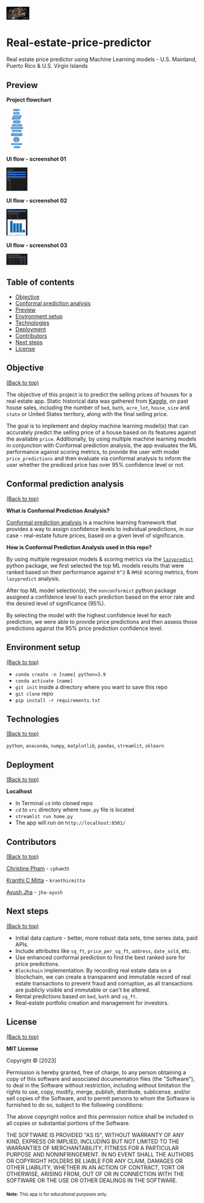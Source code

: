 <img
  src="./Images/home.png"
  alt="Real Estate price predictor"
  title="Real Estate price predictor"
  style="display: inline-block; margin: 0 auto; max-width: 60px">

# Real-estate-price-predictor

Real estate price predictor using Machine Learning models - U.S. Mainland, Puerto Rico & U.S. Virgin Islands




## Preview


**Project flowchart**

<img
  src="./Images/app_flowchart.png"
  alt="App flowchart"
  title="App flowchart"
  style="display: inline-block; margin: 0 auto; max-width: 55px">
  


**UI flow - screenshot 01**

<img
  src="./Images/app_screenshot_01.png"
  alt="App screenshot 01"
  title="App screenshot 01"
  style="display: inline-block; margin: 0 auto; max-width: 55px">
  

**UI flow - screenshot 02**

<img
  src="./Images/app_screenshot_02.png"
  alt="App screenshot 02"
  title="App screenshot 02"
  style="display: inline-block; margin: 0 auto; max-width: 55px">
  

**UI flow - screenshot 03**

<img
  src="./Images/app_screenshot_03.png"
  alt="App screenshot 03"
  title="App screenshot 03"
  style="display: inline-block; margin: 0 auto; max-width: 55px">



## Table of contents

- [Objective](#objective)
- [Conformal prediction analysis](#conformal-prediction-analysis)
- [Preview](#preview)
- [Environment setup](#environment-setup)
- [Technologies](#technologies)
- [Deployment](#deployment)
- [Contributors](#contributors)
- [Next steps](#next-steps)
- [License](#license)



## Objective
[(Back to top)](#table-of-contents)

The objective of this project is to predict the selling prices of houses for a real estate app. Static historical data was gathered from [Kaggle](https://www.kaggle.com/datasets), on past house sales, including the number of `bed`, `bath`, `acre_lot`, `house_size` and `state` or United States territory, along with the final selling price. 

The goal is to implement and deploy machine learning model(s) that can accurately predict the selling price of a house based on its features against the available `price`. Additionally, by using multiple machine learning models in conjunction with Conformal prediction analysis, the app evaluates the ML performance against scoring metrics, to provide the user with model `price_predictions` and then evaluate via conformal analysis to inform the user whether the prediced price has over 95% confidence level or not.



## Conformal prediction analysis
[(Back to top)](#table-of-contents)


**What is Conformal Prediction Analysis?**

[Conformal prediction analysis](https://medium.com/low-code-for-advanced-data-science/conformal-prediction-theory-explained-14a35226df80) is a machine learning framework that provides a way to assign confidence levels to individual predictions, in our case - real-estate future prices, based on a given level of significance.


**How is Conformal Prediction Analysis used in this repo?**

By using multiple regression models & scoring metrics via the [`lazypredict`](https://pypi.org/project/lazypredict/) python package, we first selected the top ML models results that were ranked based on their performance against `R^2` & `RMSE` scoring metrics, from `lazypredict` analysis.


After top ML model selection(s), the `nonconformist` python package assigned a confidence level to each prediction based on the error rate and the desired level of significance (95%).

By selecting the model with the highest confidence level for each prediction, we were able to provide price predictions and then assess those predictions against the 95% price prediction confidence level.




## Environment setup
[(Back to top)](#table-of-contents)

- `conda create -n [name] python=3.9`
- `conda activate [name]`
- `git init` inside a directory where you want to save this repo
- `git clone` repo
- `pip install -r requirements.txt`


## Technologies
[(Back to top)](#table-of-contents)

`python`, `anaconda`, `numpy`, `matplotlib`, `pandas`, `streamlit`, `sklearn`




## Deployment
[(Back to top)](#table-of-contents)


**Localhost**

- In Terminal `cd` into cloned repo
- `cd` to `src` directory where `home.py` file is located
- `streamlit run home.py`
- The app will run on `http://localhost:8501/`



## Contributors
[(Back to top)](#table-of-contents)

[Christine Pham](https://github.com/cpham35?tab=repositories) - `cpham35`

[Kranthi C Mitta](https://github.com/kranthicmitta?tab=repositories) - `kranthicmitta` 

[Ayush Jha](https://github.com/jha-ayush?tab=repositories) - `jha-ayush`



## Next steps
[(Back to top)](#table-of-contents)

- Initial data capture - better, more robust data sets, time series data, paid APIs.
- Include attributes like `sq_ft`, `price_per_sq_ft`, `address`, `date_sold`, etc.
- Use enhanced conformal prediction to find the best ranked sore for price predictions.
- `Blockchain` implementation: By recording real estate data on a blockchain, we can create a transparent and immutable record of real estate transactions to prevent fraud and corruption, as all transactions are publicly visible and immutable or can't be altered.
- Rental predictions based on `bed`, `bath` and `sq_ft`.
- Real-estate portfolio creation and management for investors.



## License
[(Back to top)](#table-of-contents)

**MIT License**

Copyright ©  [2023]

Permission is hereby granted, free of charge, to any person obtaining a copy
of this software and associated documentation files (the "Software"), to deal
in the Software without restriction, including without limitation the rights
to use, copy, modify, merge, publish, distribute, sublicense, and/or sell
copies of the Software, and to permit persons to whom the Software is
furnished to do so, subject to the following conditions:

The above copyright notice and this permission notice shall be included in all
copies or substantial portions of the Software.

THE SOFTWARE IS PROVIDED "AS IS", WITHOUT WARRANTY OF ANY KIND, EXPRESS OR
IMPLIED, INCLUDING BUT NOT LIMITED TO THE WARRANTIES OF MERCHANTABILITY,
FITNESS FOR A PARTICULAR PURPOSE AND NONINFRINGEMENT. IN NO EVENT SHALL THE
AUTHORS OR COPYRIGHT HOLDERS BE LIABLE FOR ANY CLAIM, DAMAGES OR OTHER
LIABILITY, WHETHER IN AN ACTION OF CONTRACT, TORT OR OTHERWISE, ARISING FROM,
OUT OF OR IN CONNECTION WITH THE SOFTWARE OR THE USE OR OTHER DEALINGS IN THE
SOFTWARE.



<sub>**Note:** This app is for educational purposes only.</sub>